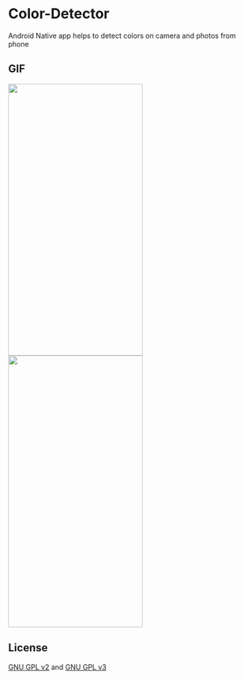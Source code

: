 # Color-Detector
Android Native app helps to detect colors on camera and photos from phone


## GIF
<img src="https://github.com/doctor-blue/Color-Detector/blob/master/images/preview1.gif" width="272" height="550"/> 
<img src="https://github.com/doctor-blue/Color-Detector/blob/master/images/preview2.gif"  width="272" height="550" />

## License
[GNU GPL v2](https://www.gnu.org/licenses/gpl-2.0.html) and [GNU GPL v3](https://www.gnu.org/licenses/gpl-3.0.html)
